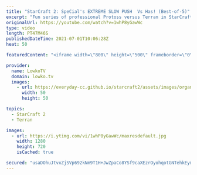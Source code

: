 ```yaml
---
title: "StarCraft 2: SpeCial's EXTREME SLOW PUSH  Vs Has! (Best-of-5)"
excerpt: "Fun series of professional Protoss versus Terran in StarCraft 2. While Has is known for his very aggressive playstyle, it is primarily SpeCial that decides the pacing of this best-of-5 series.  Support my work on Patreon: http://www.patreon.com/lowkotv Become a YouTube member: https://lowko.tv/join"
originalUrl: https://youtube.com/watch?v=1whP8yGawWc
type: video
length: PT47M46S
publishedDateTime: 2021-07-01T10:06:28Z
heat: 50

featuredContent: "<iframe width=\"800\" height=\"500\" frameborder=\"0\" src=\"https://www.youtube.com/embed/1whP8yGawWc\" allow=\"accelerometer; autoplay; encrypted-media; gyroscope; picture-in-picture\" allowfullscreen></iframe>"

provider:
  name: LowkoTV
  domain: lowko.tv
  images:
    - url: https://everyday-cc.github.io/starcraft2/assets/images/organizations/lowko.tv-50x50.jpg
      width: 50
      height: 50

topics:
  - StarCraft 2
  - Terran

images:
  - url: https://i.ytimg.com/vi/1whP8yGawWc/maxresdefault.jpg
    width: 1280
    height: 720
    isCached: true

secured: "usaDOhuJtvxZjSVp692kNm9T1H+JwZpaCo8YSf9caXEzrOyohqotGNTehkEymbJk8ypdFLZ9gRNDPK758WsCGf5HM2sACYXCFSIfaQ45ARIHtZcRORHwWSXVM96zSfiqcAcb1HtWRGD50vxNJfRKr0OgyJdTUJjCBqsZPn33Mc/YSPrZOxFVUnAjVKK/XW9yBHe4zxmuqhebxSOT1HSjmiHiJnX349uMONaaRbxsh/n5dkUduIU3JSDkCLqIeFxhJGNynEZHsfxU2OxEMCe+s3AgcuwqA2OxvCEVSQoJtFE9m2WMQGNnV0FgQdJi5tVfgH8ayPThf+xAhXNimWM+dCrrc5bEBxpWyjvpOOXYHgkJbRS35HRpjO2W9WOyJwJtDZihMdDM5zi+LS+bKCBOdt/QIuDGiA885t47el1z6aQ=;urEgoiKT/Fkx6SqmZLho3Q=="
---
```


